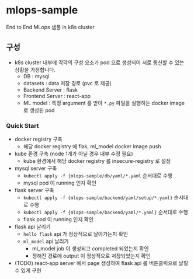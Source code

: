 # mlops-sample
End to End MLops 샘플 in k8s cluster

## 구성
- k8s cluster 내부에 각각의 구성 요소가 pod 으로 생성되어 서로 통신할 수 있는 상황을 가정합니다.
    - DB : mysql
    - datasets : data 저장 경로 (pvc 로 제공)
    - Backend Server : flask
    - Frontend Server : react-app
    - ML model : 특정 argument 를 받아 `*.py` 파일을 실행하는 docker image 로 생성된 pod

### Quick Start
- docker registry 구축
  - 해당 docker registry 에 flak, ml_model docker image push
- kube 환경 구축 (node 1개가 아닐 경우 내부 수정 필요)
  - kube 환경에서 해당 docker registry 를 insecure-registry 로 설정
- mysql server 구축
  - `kubectl apply -f {mlops-sample/db/yaml/*.yaml` 순서대로 수행
  - mysql pod 이 running 인지 확인
- flask server 구축
  - `kubectl apply -f {mlops-sample/backend/yaml/setup/*.yaml}` 순서대로 수행
  - `kubectl apply -f {mlops-sample/backend/yaml/*.yaml}` 순서대로 수행
  - flask pod 이 running 인지 확인
- flask api 날리기
  - `hello flask` api 가 정상적으로 날아가는지 확인
  - `ml_model` api 날리기
    - ml_model job 이 생성되고 completed 되었는지 확인
    - 정해진 경로에 output 이 정상적으로 저장되었는지 확인
- (TODO) react-app server 에서 page 생성하여 flask api 를 버튼클릭으로 날릴 수 있게 구현